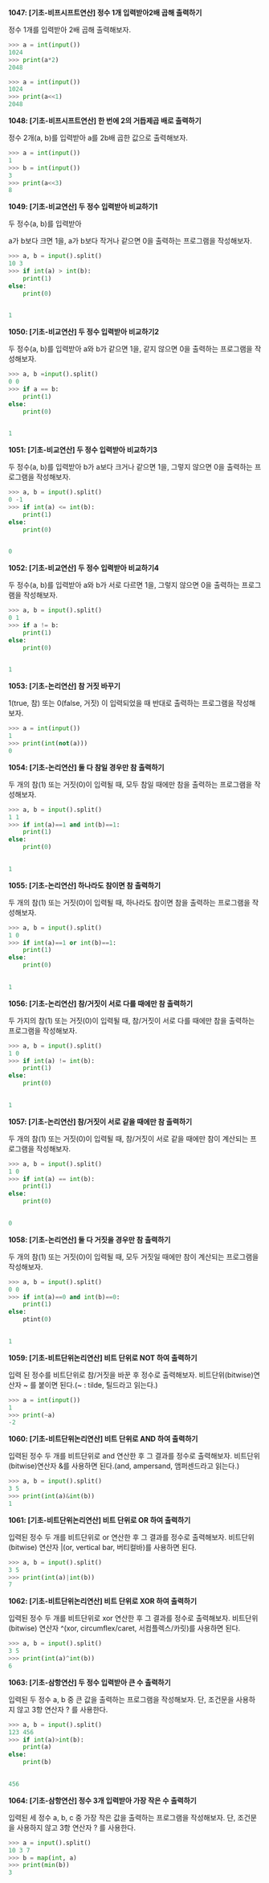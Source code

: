 **1047: [기초-비프시프트연산] 정수 1개 입력받아2배 곱해 출력하기**

정수 1개를 입력받아 2배 곱해 출력해보자.

```python
>>> a = int(input())
1024
>>> print(a*2)
2048
```

```python
>>> a = int(input())
1024
>>> print(a<<1)
2048
```



**1048: [기초-비프시프트연산] 한 번에 2의 거듭제곱 배로 출력하기**

정수 2개(a, b)를 입력받아 a를 2b배 곱한 값으로 출력해보자.

```python
>>> a = int(input())
1
>>> b = int(input())
3
>>> print(a<<3)
8
```



**1049: [기초-비교연산] 두 정수 입력받아 비교하기1**

두 정수(a, b)를 입력받아

a가 b보다 크면 1을, a가 b보다 작거나 같으면 0을 출력하는 프로그램을 작성해보자.

```python
>>> a, b = input().split()
10 3
>>> if int(a) > int(b):
	print(1)
else:
	print(0)

	
1
```



**1050: [기초-비교연산] 두 정수 입력받아 비교하기2**

두 정수(a, b)를 입력받아
a와 b가 같으면 1을, 같지 않으면 0을 출력하는 프로그램을 작성해보자.

```python
>>> a, b =input().split()
0 0
>>> if a == b:
	print(1)
else:
	print(0)

	
1
```



**1051: [기초-비교연산] 두 정수 입력받아 비교하기3**

두 정수(a, b)를 입력받아
b가 a보다 크거나 같으면 1을, 그렇지 않으면 0을 출력하는 프로그램을 작성해보자.

```python
>>> a, b = input().split()
0 -1
>>> if int(a) <= int(b):
	print(1)
else:
	print(0)

	
0
```



**1052: [기초-비교연산] 두 정수 입력받아 비교하기4**

두 정수(a, b)를 입력받아
a와 b가 서로 다르면 1을, 그렇지 않으면 0을 출력하는 프로그램을 작성해보자.

```python
>>> a, b = input().split()
0 1
>>> if a != b:
	print(1)
else:
	print(0)

	
1
```



**1053: [기초-논리연산] 참 거짓 바꾸기**

1(true, 참) 또는 0(false, 거짓) 이 입력되었을 때
 반대로 출력하는 프로그램을 작성해보자.

```python
>>> a = int(input())
1
>>> print(int(not(a)))
0
```



**1054: [기초-논리연산] 둘 다 참일 경우만 참 출력하기**

두 개의 참(1) 또는 거짓(0)이 입력될 때,
모두 참일 때에만 참을 출력하는 프로그램을 작성해보자.

```python
>>> a, b = input().split()
1 1
>>> if int(a)==1 and int(b)==1:
	print(1)
else:
	print(0)

	
1
```

 

**1055: [기초-논리연산] 하나라도 참이면 참 출력하기**

두 개의 참(1) 또는 거짓(0)이 입력될 때,
하나라도 참이면 참을 출력하는 프로그램을 작성해보자.

```python
>>> a, b = input().split()
1 0
>>> if int(a)==1 or int(b)==1:
	print(1)
else:
	print(0)

	
1
```



**1056: [기초-논리연산] 참/거짓이 서로 다를 때에만 참 출력하기**

두 가지의 참(1) 또는 거짓(0)이 입력될 때,
참/거짓이 서로 다를 때에만 참을 출력하는 프로그램을 작성해보자.

```python
>>> a, b = input().split()
1 0
>>> if int(a) != int(b):
	print(1)
else:
	print(0)

	
1
```



**1057: [기초-논리연산] 참/거짓이 서로 같을 때에만 참 출력하기**

두 개의 참(1) 또는 거짓(0)이 입력될 때,
참/거짓이 서로 같을 때에만 참이 계산되는 프로그램을 작성해보자. 

```python
>>> a, b = input().split()
1 0 
>>> if int(a) == int(b):
	print(1)
else:
	print(0)

	
0
```



**1058: [기초-논리연산] 둘 다 거짓을 경우만 참 출력하기**

두 개의 참(1) 또는 거짓(0)이 입력될 때,
모두 거짓일 때에만 참이 계산되는 프로그램을 작성해보자. 

```python
>>> a, b = input().split()
0 0
>>> if int(a)==0 and int(b)==0:
	print(1)
else:
	ptint(0)

	
1
```



**1059: [기초-비트단위논리연산] 비트 단위로 NOT 하여 출력하기**

입력 된 정수를 비트단위로 참/거짓을 바꾼 후 정수로 출력해보자.
비트단위(bitwise)연산자 ~ 를 붙이면 된다.(~ : tilde, 틸드라고 읽는다.)

```python
>>> a = int(input())
1
>>> print(~a)
-2
```



**1060: [기초-비트단위논리연산] 비트 단위로 AND 하여 출력하기**

입력된 정수 두 개를 비트단위로 and 연산한 후 그 결과를 정수로 출력해보자.
비트단위(bitwise)연산자 &를 사용하면 된다.(and, ampersand, 앰퍼센드라고 읽는다.)

```python
>>> a, b = input().split()
3 5
>>> print(int(a)&int(b))
1
```



**1061: [기초-비트단위논리연산] 비트 단위로 OR 하여 출력하기**

입력된 정수 두 개를 비트단위로 or 연산한 후 그 결과를 정수로 출력해보자.
비트단위(bitwise) 연산자 |(or, vertical bar, 버티컬바)를 사용하면 된다.

```python
>>> a, b = input().split()
3 5
>>> print(int(a)|int(b))
7
```



**1062: [기초-비트단위논리연산] 비트 단위로 XOR 하여 출력하기**

입력된 정수 두 개를 비트단위로 xor 연산한 후 그 결과를 정수로 출력해보자.
비트단위(bitwise) 연산자 ^(xor, circumflex/caret, 서컴플렉스/카릿)를 사용하면 된다.

```python
>>> a, b = input().split()
3 5
>>> print(int(a)^int(b))
6
```



**1063: [기초-삼항연산] 두 정수 입력받아 큰 수 출력하기**

입력된 두 정수 a, b 중 큰 값을 출력하는 프로그램을 작성해보자.
단, 조건문을 사용하지 않고 3항 연산자 ? 를 사용한다.

```python
>>> a, b = input().split()
123 456
>>> if int(a)>int(b):
	print(a)
else:
	print(b)

	
456
```



**1064: [기초-삼항연산] 정수 3개 입력받아 가장 작은 수 출력하기**

입력된 세 정수 a, b, c 중 가장 작은 값을 출력하는 프로그램을 작성해보자.
단, 조건문을 사용하지 않고 3항 연산자 ? 를 사용한다.

```python
>>> a = input().split()
10 3 7
>>> b = map(int, a)
>>> print(min(b))
3
```

